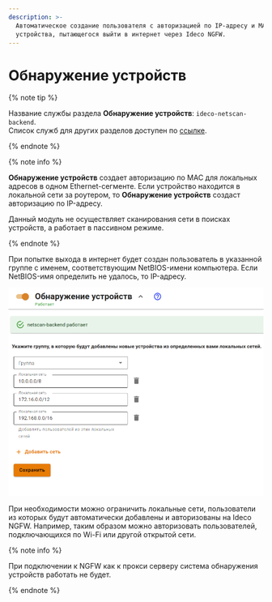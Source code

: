 ```yaml
---
description: >-
  Автоматическое создание пользователя с авторизацией по IP-адресу и MAC-адресу для
  устройства, пытающегося выйти в интернет через Ideco NGFW.
---
```


# Обнаружение устройств

{% note tip %}

Название службы раздела **Обнаружение устройств**: `ideco-netscan-backend`. \
Список служб для других разделов доступен по [ссылке](../../../ngfw/settings/server-management/terminal.md).

{% endnote %}

{% note info %}

**Обнаружение устройств** создает авторизацию по MAC для локальных адресов в одном Ethernet-сегменте. Если устройство находится в локальной сети за роутером, то **Обнаружение устройств** создаст авторизацию по IP-адресу.

Данный модуль не осуществляет сканирования сети в поисках устройств, а работает в пассивном режиме.

{% endnote %}

При попытке выхода в интернет будет создан пользователь в указанной группе с именем, соответствующим NetBIOS-имени компьютера. Если NetBIOS-имя определить не удалось, то IP-адресу.

![](../../../_images/device-discovery.png)

При необходимости можно ограничить локальные сети, пользователи из которых будут автоматически добавлены и авторизованы на Ideco NGFW. Например, таким образом можно авторизовать пользователей, подключающихся по Wi-Fi или другой открытой сети.

{% note info %}

При подключении к NGFW как к прокси серверу система обнаружения устройств работать не будет.

{% endnote %}

